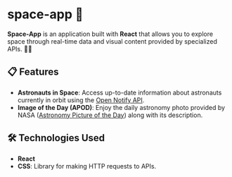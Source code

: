 # space-app 🌌

**Space-App** is an application built with **React** that allows you to explore space through real-time data and visual content provided by specialized APIs. 🚀✨

## 📋 Features

- **Astronauts in Space**: Access up-to-date information about astronauts currently in orbit using the [Open Notify API](http://open-notify.org/).
- **Image of the Day (APOD)**: Enjoy the daily astronomy photo provided by NASA ([Astronomy Picture of the Day](https://apod.nasa.gov/apod/astropix.html)) along with its description.

## 🛠️ Technologies Used

- **React**
- **CSS**: Library for making HTTP requests to APIs.

